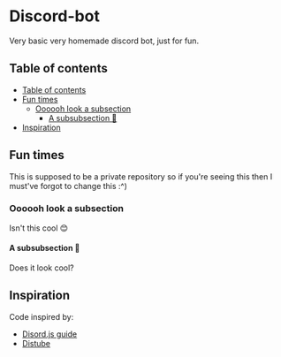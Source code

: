 # Discord-bot

Very basic very homemade discord bot, just for fun.

## Table of contents

- [Table of contents](#table-of-contents)
- [Fun times](#fun-times)
  - [Oooooh look a subsection](#oooooh-look-a-subsection)
    - [A subsubsection 🤭](#a-subsubsection-)
- [Inspiration](#inspiration)

## Fun times

This is supposed to be a private repository so if you're seeing this then I must've forgot to change this :^)

### Oooooh look a subsection

Isn't this cool 😊

#### A subsubsection 🤭

Does it look cool?

## Inspiration

Code inspired by:

- [Disord.js guide](https://discordjs.guide)
- [Distube](https://github.com/skick1234/DisTube.git)
